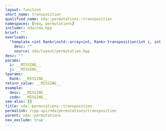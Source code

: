 ```yaml
---
layout: function
short_name: transposition
qualified_name: nda::permutations::transposition
namespaces: [nda, permutations]
includer: nda/nda.hpp
brief: ""
overloads:
  "template <int Rank>\nstd::array<int, Rank> transposition(int i, int j)":
    desc: ""
    source: nda/layout/permutation.hpp
desc: ""
params:
  i: __MISSING__
  j: __MISSING__
tparams:
  Rank: __MISSING__
return_value: __MISSING__
example:
  desc: __MISSING__
  code: __MISSING__
see-also: []
title: nda::permutations::transposition
permalink: /cpp-api/nda/permutations/transposition
parent: nda::permutations
nav_exclude: true
...
```


